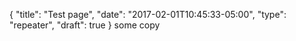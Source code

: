 {
  "title": "Test page",
  "date": "2017-02-01T10:45:33-05:00",
  "type": "repeater",
  "draft": true
}
some copy